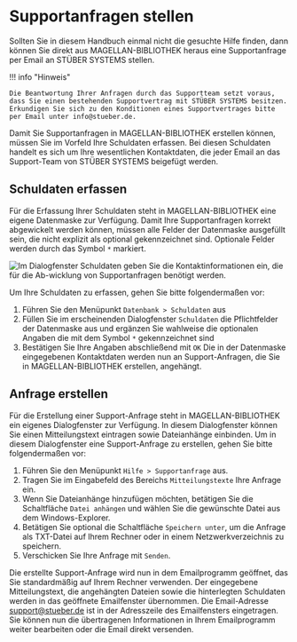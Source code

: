 # Supportanfragen stellen

Sollten Sie in diesem Handbuch einmal nicht die gesuchte Hilfe finden, dann können Sie direkt aus MAGELLAN-BIBLIOTHEK heraus eine Supportanfrage per Email an STÜBER SYSTEMS stellen.

!!! info "Hinweis"

    Die Beantwortung Ihrer Anfragen durch das Supportteam setzt voraus, dass Sie einen bestehenden Supportvertrag mit STÜBER SYSTEMS besitzen. Erkundigen Sie sich zu den Konditionen eines Supportvertrages bitte per Email unter info@stueber.de.

Damit Sie Supportanfragen in MAGELLAN-BIBLIOTHEK erstellen können, müssen Sie im Vorfeld Ihre Schuldaten erfassen. Bei diesen Schuldaten handelt es sich um Ihre wesentlichen Kontaktdaten, die jeder Email an das Support-Team von STÜBER SYSTEMS beigefügt werden.

## Schuldaten erfassen

Für die Erfassung Ihrer Schuldaten steht in MAGELLAN-BIBLIOTHEK eine eigene Datenmaske zur Verfügung. Damit Ihre Supportanfragen korrekt abgewickelt werden können, müssen alle Felder der Datenmaske ausgefüllt sein, die nicht explizit als optional gekennzeichnet sind. Optionale Felder werden durch das Symbol `*` markiert.

![Im Dialogfenster `Schuldaten` geben Sie die Kontaktinformationen ein, die für die Ab-wicklung von Supportanfragen benötigt werden. ](/assets/images/bibliothek/schuldaten.png)

Um Ihre Schuldaten zu erfassen, gehen Sie bitte folgendermaßen vor:

1. Führen Sie den Menüpunkt `Datenbank > Schuldaten` aus
2. Füllen Sie im erscheinenden Dialogfenster `Schuldaten` die Pflichtfelder der Datenmaske aus und ergänzen Sie wahlweise die optionalen Angaben die mit dem Symbol `*` gekennzeichnet sind
3. Bestätigen Sie Ihre Angaben abschließend mit `OK`
Die in der Datenmaske eingegebenen Kontaktdaten werden nun an Support-Anfragen, die Sie in MAGELLAN-BIBLIOTHEK erstellen, angehängt.

## Anfrage erstellen

Für die Erstellung einer Support-Anfrage steht in MAGELLAN-BIBLIOTHEK ein eigenes Dialogfenster zur Verfügung. In diesem Dialogfenster können Sie einen Mitteilungstext eintragen sowie Dateianhänge einbinden. Um in diesem Dialogfenster eine Support-Anfrage zu erstellen, gehen Sie bitte folgendermaßen vor:

1. Führen Sie den Menüpunkt `Hilfe > Supportanfrage` aus.
2. Tragen Sie im Eingabefeld des Bereichs `Mitteilungstexte` Ihre Anfrage ein.
3. Wenn Sie Dateianhänge hinzufügen möchten, betätigen Sie die Schaltfläche `Datei anhängen` und wählen Sie die gewünschte Datei aus dem Windows-Explorer.
4. Betätigen Sie optional die Schaltfläche `Speichern unter`, um die Anfrage als TXT-Datei auf Ihrem Rechner oder in einem Netzwerkverzeichnis zu speichern.
5. Verschicken Sie Ihre Anfrage mit `Senden`.

Die erstellte Support-Anfrage wird nun in dem Emailprogramm geöffnet, das Sie standardmäßig auf Ihrem Rechner verwenden. Der eingegebene Mitteilungstext, die angehängten Dateien sowie die hinterlegten Schuldaten werden in das geöffnete Emailfenster übernommen. Die Email-Adresse support@stueber.de ist in der Adresszeile des Emailfensters eingetragen. Sie können nun die übertragenen Informationen in Ihrem Emailprogramm weiter bearbeiten oder die Email direkt versenden.

